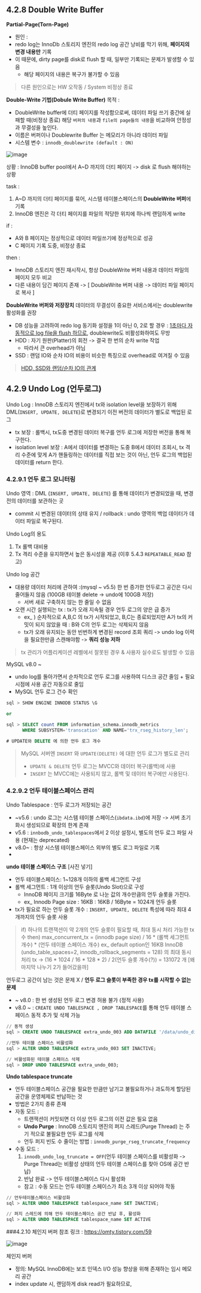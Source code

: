 ## 4.2.8 Double Write Buffer 

**Partial-Page(Torn-Page)** 
- 원인 : 
- redo log는  InnoDb 스토리지 엔진의 redo log 공간 낭비를 막기 위해, **페이지의 변경 내용만** 기록 
- 이 때문에, dirty page를 disk로 flush 할 때, 일부만 기록되는 문제가 발생할 수 있음 
  - 해당 페이지의 내용은 복구가 불가할 수 있음 
> 다른 원인으로는 HW 오작동 / System 비정상 종료 


**Double-Write 기법(Dobule Write Buffer)**
목적 : 
- DoubleWrite buffer에 더티 페이지를 작성함으로써, 데이터 파일 쓰기 중간에 실패할 때(비정상 종료) 해당 `버퍼의 내용`과  `file의 page들의 내용`을 비교하여 안정성과 무결성을 높인다.
- 이름은 버퍼이나 Doublewrite Buffer 는 메모리가 아니라 데이터 파일
- 시스템 변수 : `innodb_doublewrite (default : ON)`

![image](https://user-images.githubusercontent.com/27190617/216042355-ef7bcfbd-b3bb-4e3e-8e89-2ae1aade8e38.png)

상황 : InnoDB buffer pool에서 A~D 까지의 더티 페이지 -> disk 로 flush 해야하는 상황

task : 
1. A~D 까지의 더티 페이지를 묶어, 시스템 테이블스페이스의 **DoubleWrite 버퍼**에 기록 
2. InnoDB 엔진은 각 더티 페이지를 파일의 적당한 위치에 하나씩 랜덤하게 write 

if : 
- A와 B 페이지는 정상적으로 데이터 파일쓰기에 정상적으로 성공 
- C 페이지 기록 도중, 비정상 종료 

then : 
- InnoDB 스토리지 엔진 재시작시, 항상 DoubleWrite 버퍼 내용과 데이터 파일의 페이지 모두 비교 
- 다른 내용이 담긴 페이지 존재 -> [ DoubleWrite 버퍼 내용 -> 데이터 파일 페이지로 복사 ]

**DoubleWrite 버퍼와 저장장치**
데이터의 무결성이 중요한 서비스에서는 doublewrite 활성화를 권장 
- DB 성능을 고려하여 redo log 동기화 설정을 1이 아닌 0, 2로 할 경우 : [1초마다 자동적으로 log file을 flush 하므로](http://minsql.com/mysql/innodb_flush_log_at_trx_commit-%EA%B0%9C%EB%85%90%EB%8F%84%EC%99%80-%ED%8A%9C%EB%8B%9D-%ED%8F%AC%EC%9D%B8%ED%8A%B8/), doublewrite도 비활성화하여도 무방 
- HDD : 자기 원판(Platter)의 회전 -> 결국 한 번의 순차 write 작업 
  - 따라서 큰 overhead가 아님 
- SSD : 랜덤 IO와 순차 IO의 비용이 비슷한 특징으로 overhead로 여겨질 수 있음  

> [HDD, SSD와 랜덤/순차 IO의 관계](https://velog.io/@keywookim/MySQL-Index-%EC%BF%BC%EB%A6%AC%ED%8A%9C%EB%8B%9D%EC%9D%98-%EA%B8%B0%EB%B3%B8-1)

## 4.2.9 Undo Log (언두로그)

Undo Log : InnoDB 스토리지 엔진에서 tx와 isolation level을 보장하기 위해 DML(`INSERT, UPDATE, DELETE`)로 변경되기 이전 버전의 데이터가 별도로 백업된 로그
- tx 보장 : 롤백시, tx도중 변경된 데이터 복구를 언두 로그에 저장한 버전을 통해 복구한다. 
- isolation level 보장 : A에서 데이터를 변경하는 도중 B에서 데이터 조회시, tx 격리 수준에 맞게 A가 핸들링하는 데이터를 직접 보는 것이 아닌, 언두 로그의 백업된 데이터를 return 한다. 

### 4.2.9.1 언두 로그 모니터링 
Undo 영역 : DML (`INSERT, UPDATE, DELETE`) 를 통해 데이터가 변경되었을 때, 변경 전의 데이터를 보관하는 곳 
- commit 시 변경된 데이터의 상태 유지 / rollback : undo 영역의 백업 데이터가 데이터 파일로 복구된다. 

Undo Log의 용도 
1. Tx 롤백 대비용 
2. Tx 격리 수준을 유지하면서 높은 동시성을 제공 (이후 5.4.3 `REPEATABLE_READ` 참고) 

Undo log 공간 
- 대용량 데이터 처리에 관하여 :(mysql ~ v5.5) 한 번 증가한 언두로그 공간은 다시 줄어들지 않음 (100GB 테이블 delete -> undo에 100GB 저장)
  - 서버 새로 구축하지 않는 한 줄일 수 없음   
- 오랜 시간 실행되는 tx : tx가 오래 지속될 경우 언두 로그의 양은 급 증가
  - ex_ ) 순차적으로 A,B,C 의 tx가 시작되었고, B,C는 종료되었지만 A가 tx의 커밋이 되지 않았을 때 : B와 C의 언두 로그는 삭제되지 않음 
  - tx가 오래 유지되는 동안 빈번하게 변경된 record 조회 쿼리 -> undo log 이력을 필요한만큼 스캔해야함 -> **쿼리 성능 저하**
  
> tx 관리가 어플리케이션 레벨에서 잘못된 경우 & 사용자 실수로도 발생할 수 있음 

MySQL v8.0 ~
- undo log를 돌아가면서 순차적으로 언두 로그를 사용하여 디스크 공간 줄임 + 필요 시점에 사용 공간 자동으로 줄임
- MySQL 언두 로그 건수 확인 
```sql 
sql > SHOW ENGINE INNODB STATUS \G 

or 

sql > SELECT count FROM information_schema.innodb_metrics 
      WHERE SUBSYSTEM='transcation' AND NAME='trx_rseg_history_len';
      
# UPDATE와 DELETE 에 의한 언두 로그 개수 
```

> MySQL 서버엔 `INSERT` 와 `UPDATE(DELETE)` 에 대한 언두 로그가 별도로 관리 
> - `UPDATE & DELETE` 언두 로그는 MVCC와 데이터 복구(롤백)에 사용 
> - `INSERT` 는 MVCC에는 사용되지 않고, 롤백 및 데이터 복구에만 사용된다. 

### 4.2.9.2 언두 테이블스페이스 관리 

Undo Tablespace : 언두 로그가 저장되는 공간 
- ~v5.6 : undo 로그는 시스템 테이블 스페이스(`ibdata.ibd`)에 저장 -> 서버 초기화시 생성되므로 확장의 한계 존재
- v5.6 : `innbodb_undo_tablespaces`에서 2 이상 설정시, 별도의 언두 로그 파일 사용 (현재는 deprecated)
- v8.0~ : 항상 시스템 테이블스페이스 외부의 별도 로그 파일로 기록 
-
**undo 테이블 스페이스 구조**
[사진 넣기]


- 언두 테이블스페이스: 1~128개 이하의 롤백 세그먼트 구성
- 롤백 세그먼트 : 1개 이상의 언두 슬롯(Undo Slot)으로 구성
  - InnoDB 페이지 크기를 16Byte 로 나눈 값의 개수만큼의 언두 슬롯을 가진다. 
  - ex_ Innodb Page size : 16KB : 16KB / 16Byte = 1024개 언두 슬롯 
- tx가 필요로 하는 언두 슬롯 개수 : `INSERT, UPDATE, DELETE` 특성에 따라 최대 4개까지의 언두 슬롯 사용  

> if) 하나의 트랜잭션이 약 2개의 언두 슬롯이 필요할 때, 최대 동시 처리 가능한 tx 수 
> then) max_concurrent_tx = (innodb page size) / 16 * (롤백 세그먼트 개수) * (언두 테이블 스페이스 개수)
> ex_ default option인 16KB InnoDB (undo_table_spaces=2, innodb_rollback_segments = 128) 의 최대 동시 처리 tx
> -> (16 * 1024 / 16 * 128 * 2) / 2(언두 슬롯 개수(?))  = 131072 개 [왜 마지막 나누기 2가 들어갔을까]


언두로그 공간이 남는 것은 문제 X / **언두 로그 슬롯이 부족한 경우 tx를 시작할 수 없는 문제**
- ~ v8.0 : 한 번 생성된 언두 로그 변경 허용 불가 (정적 사용)
- v8.0 ~ : `CREATE UNDO TABLESPACE , DROP TABLESPACE`를 통해 언두 테이블 스페이스 동적 추가 및 삭제 가능  

```sql
// 동적 생성 
sql > CREATE UNDO TABLESPACE extra_undo_003 ADD DATAFILE '/data/undo_dir/undo_003.ibu';

//언두 테이블 스페이스 비활성화
sql > ALTER UNDO TABLESPACE extra_undo_003 SET INACTIVE;

// 비활성화된 테이블 스페이스 삭제
sql > DROP UNDO TABLESPACE extra_undo_003;
```

**Undo tablespace truncate**
- 언두 테이블스페이스 공간을 필요한 만큼만 남기고 불필요하거나 과도하게 할당된 공간을 운영체제로 반납하는 것 
- 방법은 2가지 종류 존재
- 자동 모드 : 
  - 트랜잭션이 커밋되면 더 이상 언두 로그의 이전 값은 필요 없음
  - **Undo Purge** : InnoDB 스토리지 엔진의 퍼지 스레드(Purge Thread) 는 주기 적으로 불필요한 언두 로그를 삭제 
  - 언두 퍼지 빈도 수 줄이는 방법 : `innodb_purge_rseg_truncate_frequency`
- 수동 모드 : 
  1. `innodb_undo_log_truncate = OFF`(언두 테이블 스페이스를 비활성화 -> Purge Thread는 비활성 상태의 언두 테이블 스페이스를 찾아 OS에 공간 반납) 
  2. 반납 완료 -> 언두 테이블스페이스 다시 활성화 
  - 참고 : 수동 모드는 언두 테이블 스페이스가 최소 3개 이상 되어야 작동 

```sql
// 언두테이블스페이스 비활성화
sql > ALTER UNDO TABLESPACE tablespace_name SET INACTIVE;

// 퍼지 스레드에 의해 언두 테이블스페이스 공간 반납 후, 활성화 
sql > ALTER UNDO TABLESPACE tablespace_name SET ACTIVE
```

 
###4.2.10 체인지 버퍼 
참조 링크 : https://omty.tistory.com/59

![image](https://user-images.githubusercontent.com/27190617/217253116-c5c9cf0f-2f18-49b6-8c8c-6f5bc8788dd5.png)

체인지 버퍼 
- 정의:  MySQL InnoDB에는 보조 인덱스 I/O 성능 향상을 위해 존재하는 임시 메모리 공간
- index update 시, 랜덤하게 disk read가 필요하므로, 
